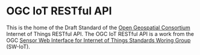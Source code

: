 # OGC IoT RESTful API

This is the home of the Draft Standard of the [Open Geospatial Consortium](www.opengeospatial.org/) Internet of Things RESTful API.  The OGC IoT RESTful API is a work from the OGC [Sensor Web Interface for Internet of Things Standards Woring Group](http://www.opengeospatial.org/projects/groups/sweiotswg)
 (SW-IoT).

